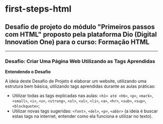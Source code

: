 # first-steps-html
## Desafio de projeto do módulo "Primeiros passos com HTML" proposto pela plataforma Dio (Digital Innovation One) para o curso: **Formação HTML**
---------------
### **Desafio:** Criar Uma Página Web Utilizando as Tags Aprendidas

**Entendendo o Desafio**

A ideia deste Desafio de Projeto é elaborar um website, utilizando uma estrutura bem básica, utilizando tags aprendidas durante as aulas práticas:
- Utilizar todas as tags explicadas nas aulas: ``<h1> até <h6>``, ``<p>``, ``<mark>``, ``<small>``, ``<i>``, ``<u>``, ``<strong>``, ``<ol>``, ``<ul>``, ``<li>``, ``<a>``, ``<hr>``, ``<sub>``, ``<sup>``, ``<blockquote>``;
- Utilizar novas tags sugeridas: ``<font>``, ``<del>``, ``<p>``, ``<abbr>`` (a ideia é buscar estas tags na internet, entender como ela funciona e utilizar no texto).
